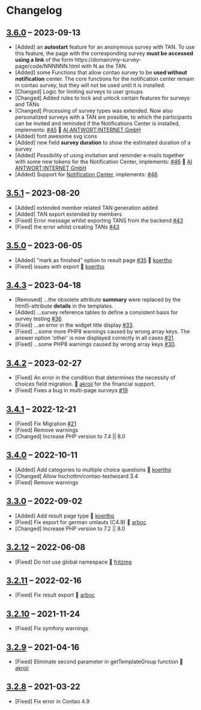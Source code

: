 # Changelog

[//]: <> (
Types of changes
    Added for new Addeds.
    Changed for changes in existing functionality.
    Deprecated for soon-to-be removed Addeds.
    Removed for now removed Addeds.
    Fixed for any bug fixes.
    Security in case of vulnerabilities.
)

## [3.6.0](https://github.com/pdir/contao-survey/tree/3.6.0) – 2023-09-13

- [Added] an **autostart** feature for an anonymous survey with TAN. To use this feature, the page with the corresponding survey **must be accessed using a link** of the form https://domain/my-survey-page/code/NNNNNN.html with N as the TAN.
- [Added] some Functions that allow contao survey to be **used without notification** center. The core functions for the notification center remain in contao survey, but they will not be used until it is installed.
- [Changed] Logic for limiting surveys to user groups
- [Changed] Added rules to lock and unlock certain features for surveys and TANs
- [Changed] Processing of survey types was extended. Now also personalized surveys with a TAN are possible, to which the participants can be invited and reminded if the Notifications Center is installed, implements: [#45](https://github.com/pdir/contao-survey/issues/45) 🤗 [AI ANTWORT:INTERNET GmbH](https://www.antwortinternet.com/)
- [Added] font awesome svg icons
- [Added] new field **survey duration** to show the estimated duration of a survey
- [Added] Possibility of using invitation and reminder e-mails together with some new tokens for the Notification Center, implements: [#46](https://github.com/pdir/contao-survey/issues/46) 🤗 [AI ANTWORT:INTERNET GmbH](https://www.antwortinternet.com/)
- [Added] Support for [Notification Center](https://github.com/terminal42/contao-notification_center), implements: [#46](https://github.com/pdir/contao-survey/issues/46)

## [3.5.1](https://github.com/pdir/contao-survey/tree/3.5.1) – 2023-08-20

- [Added] extended member related TAN generation added
- [Added] TAN export extended by members
- [Fixed] Error message whilst exporting TANS from the backend [#43](https://github.com/pdir/contao-survey/issues/43)
- [Fixed] the error whilst creating TANs [#43](https://github.com/pdir/contao-survey/issues/42)

## [3.5.0](https://github.com/pdir/contao-survey/tree/3.5.0) – 2023-06-05

- [Added] "mark as finished" option to result page  [#35](https://github.com/pdir/contao-survey/issues/35) 🤗 [koertho](https://github.com/koertho)
- [Fixed] issues with export 🤗 [koertho](https://github.com/koertho)

## [3.4.3](https://github.com/pdir/contao-survey/tree/3.4.3) – 2023-04-18

- [Removed] ...the obsolete attribute **summary** were replaced by the html5-attribute **details** in the templates.
- [Added] ...survey reference tables to define a consistent basis for survey testing [#36](https://github.com/pdir/contao-survey/issues/36).
- [Fixed] ...an error in the widget title display [#33](https://github.com/pdir/contao-survey/issues/33).
- [Fixed] ...some more PHP8 warnings caused by wrong array keys. The answer option 'other' is now displayed correctly in all cases [#31](https://github.com/pdir/contao-survey/issues/31).
- [Fixed] ...some PHP8 warnings caused by wrong array keys [#30](https://github.com/pdir/contao-survey/issues/30).

## [3.4.2](https://github.com/pdir/contao-survey/tree/3.4.2) – 2023-02-27

- [Fixed] An error in the condition that determines the necessity of choices field migration. 🤗 [akroii](https://github.com/akroii) for the financial support.
- [Fixed] Fixes a bug in multi-page surveys [#19](https://github.com/pdir/contao-survey/issues/19)

## [3.4.1](https://github.com/pdir/contao-survey/tree/3.4.1) – 2022-12-21

- [Fixed] Fix Migration [#21](https://github.com/pdir/contao-survey/issues/21)
- [Fixed] Remove warnings
- [Changed] Increase PHP version to 7.4 || 8.0

## [3.4.0](https://github.com/pdir/contao-survey/tree/3.4.0) – 2022-10-11

- [Added] Add categories to multiple choice questions 🤗 [koertho](https://github.com/koertho)
- [Changed] Allow hschottm/contao-textwizard 3.4
- [Fixed] Remove warnings

## [3.3.0](https://github.com/pdir/contao-survey/tree/3.3.0) – 2022-09-02

- [Added] Add result page type 🤗 [koertho](https://github.com/koertho)
- [Fixed] Fix export for german umlauts (C4.9) 🤗 [arboc](https://github.com/arboc)
- [Changed] Increase PHP version to 7.2 || 8.0

## [3.2.12](https://github.com/pdir/contao-survey/tree/3.2.12) – 2022-06-08

- [Fixed] Do not use global namespace 🤗 [fritzmg](https://github.com/fritzmg)

## [3.2.11](https://github.com/pdir/contao-survey/tree/3.2.11) – 2022-02-16

- [Fixed] Fix result export 🤗 [arboc](https://github.com/arboc)

## [3.2.10](https://github.com/pdir/contao-survey/tree/3.2.10) – 2021-11-24

- [Fixed] Fix symfony warnings

## [3.2.9](https://github.com/pdir/contao-survey/tree/3.2.9) – 2021-04-16

- [Fixed] Eliminate second parameter in getTemplateGroup function 🤗 [akroii](https://github.com/akroii)

## [3.2.8](https://github.com/pdir/contao-survey/tree/3.2.8) – 2021-03-22

- [Fixed]  Fix error in Contao 4.9
